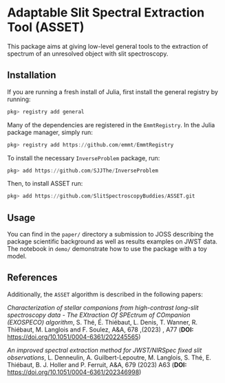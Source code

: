 # Adaptable Slit Spectral Extraction Tool (ASSET)

This package aims at giving low-level general tools to the extraction of spectrum of an unresolved object with slit spectroscopy.

## Installation

If you are running a fresh install of Julia, first install the general registry by running: 

``````julia
pkg> registry add general
``````

Many of the dependencies are registered in the `EmmtRegistry`. In the Julia package manager, simply run:

``````julia
pkg> registry add https://github.com/emmt/EmmtRegistry
``````

To install the necessary `InverseProblem` package, run:

```julia
pkg> add https://github.com/SJJThe/InverseProblem
```

Then, to install ASSET run:

```julia
pkg> add https://github.com/SlitSpectroscopyBuddies/ASSET.git
```

## Usage

You can find in the `paper/` directory a submission to JOSS describing the package scientific background as well as results examples on JWST data. The notebook in `demo/` demonstrate how to use the package with a toy model.


## References

Additionally, the `ASSET` algorithm is described in the following papers:

*Characterization of stellar companions from high-contrast long-slit spectroscopy data -  The EXtraction Of SPEctrum of COmpanion (EXOSPECO) algorithm*, S.  Thé, É.  Thiébaut, L.  Denis, T.  Wanner, R. Thiébaut, M.  Langlois and F.  Soulez, A&A, 678 ,(2023) , A77 (**DOI:** https://doi.org/10.1051/0004-6361/202245565)

*An improved spectral extraction method for JWST/NIRSpec fixed slit observations*, L.  Denneulin, A.  Guilbert-Lepoutre, M.  Langlois, S.  Thé, E.  Thiébaut, B. J.  Holler and P.  Ferruit, A&A, 679  (2023) A63 (**DOI:** https://doi.org/10.1051/0004-6361/202346998)

